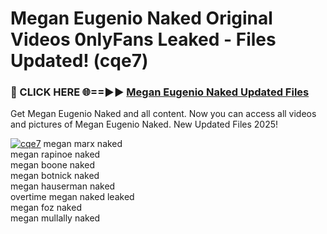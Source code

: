 # Megan Eugenio Naked Original Videos 0nlyFans Leaked - Files Updated! (cqe7)

<h3>🔴 CLICK HERE 🌐==►► <a href="https://tinyurl.com/yckcrads" rel="nofollow">Megan Eugenio Naked Updated Files</a></h3>

Get Megan Eugenio Naked and all content. Now you can access all videos and pictures of Megan Eugenio Naked. New Updated Files 2025!

[![cqe7](https://i.imgur.com/hpKpOFt.gif)](https://tinyurl.com/yckcrads)
megan marx naked<br>
megan rapinoe naked<br>
megan boone naked<br>
megan botnick naked<br>
megan hauserman naked<br>
overtime megan naked leaked<br>
megan foz naked<br>
megan mullally naked